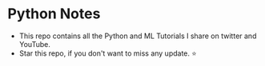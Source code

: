 #  Python Notes

- This repo contains all the Python and ML Tutorials I share on twitter and YouTube. 
- Star this repo, if you don't want to miss any update. ⭐️
